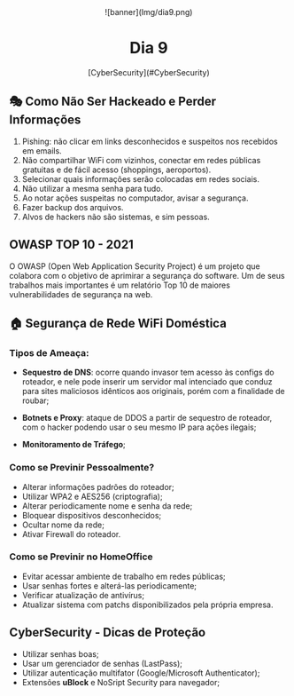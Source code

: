 <div align="center">
    ![banner](Img/dia9.png)
    <h1> Dia 9 </h1>
    <p> [CyberSecurity](#CyberSecurity) </p>
</div>

## 🎭 Como Não Ser Hackeado e Perder Informações
1. Pishing: não clicar em links desconhecidos e suspeitos nos recebidos em emails.
2. Não compartilhar WiFi com vizinhos, conectar em redes públicas gratuitas e de fácil acesso (shoppings, aeroportos).
3. Selecionar quais informações serão colocadas em redes sociais.
4. Não utilizar a mesma senha para tudo.
5. Ao notar ações suspeitas no computador, avisar a segurança.
6. Fazer backup dos arquivos.
7. Alvos de hackers não são sistemas, e sim pessoas.

## OWASP TOP 10 - 2021
O OWASP (Open Web Application Security Project) é um projeto que colabora com o objetivo de aprimirar a segurança do software. Um de seus trabalhos mais importantes é um relatório Top 10 de maiores vulnerabilidades de segurança na web.

## 🏠 Segurança de Rede WiFi Doméstica

### Tipos de Ameaça:
- **Sequestro de DNS**: ocorre quando invasor tem acesso às configs do roteador, e nele pode inserir um servidor mal intenciado que conduz para sites maliciosos idênticos aos originais, porém com a finalidade de roubar;

- **Botnets e Proxy**: ataque de DDOS a partir de sequestro de roteador, com o hacker podendo usar o seu mesmo IP para ações ilegais;
- **Monitoramento de Tráfego**;

 ### Como se Previnir Pessoalmente?
- Alterar informações padrões do roteador;
- Utilizar WPA2 e AES256 (criptografia);
- Alterar periodicamente nome e senha da rede;
- Bloquear dispositivos desconhecidos;
- Ocultar nome da rede;
- Ativar Firewall do roteador.

### Como se Previnir no HomeOffice
- Evitar acessar ambiente de trabalho em redes públicas;
- Usar senhas fortes e alterá-las periodicamente;
- Verificar atualização de antivírus;
- Atualizar sistema com patchs disponibilizados pela própria empresa.


## CyberSecurity - Dicas de Proteção
- Utilizar senhas boas;
- Usar um gerenciador de senhas (LastPass);
- Utilizar autenticação multifator (Google/Microsoft Authenticator);
- Extensões **uBlock** e NoSript Security para navegador;
